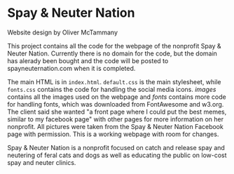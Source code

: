 # Spay & Neuter Nation

Website design by Oliver McTammany

This project contains all the code for the webpage of the nonprofit Spay & Neuter Nation. Currently there is no domain for the code, but the domain has alerady been bought and the code will be posted to spayneuternation.com when it is completed.

The main HTML is in `index.html`. `default.css` is the main stylesheet, while `fonts.css` contains the code for handling the social media icons. _images_ contains all the images used on the webpage and _fonts_ contains more code for handling fonts, which was downloaded from FontAwesome and w3.org. The client said she wanted "a front page where I could put the best memes, similar to my facebook page" with other pages for more information on her nonprofit. All pictures were taken from the Spay & Neuter Nation Facebook page with permission. This is a working webpage with room for changes.

Spay & Neuter Nation is a nonprofit focused on catch and release spay and neutering of feral cats and dogs as well as educating the public on low-cost spay and neuter clinics.